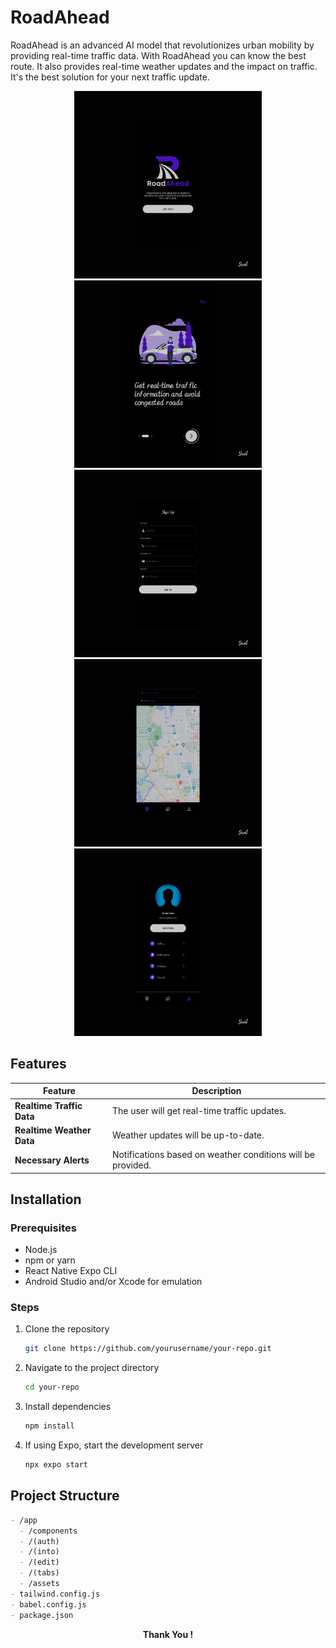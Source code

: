 # RoadAhead 

RoadAhead is an advanced AI model that revolutionizes urban mobility by providing real-time traffic data. With RoadAhead you can know the best route. It also provides real-time weather updates and the impact on traffic.
It's the best solution for your next traffic update.
<p align="center">
  <img src="assets/one.png" alt="Home Screen" width="300"/>
  <img src="assets/three.png" alt="Profile Screen" width="300"/>
  <img src="assets/six.png" alt="Settings Screen" width="300"/>
  <img src="assets/eight.png" alt="Settings Screen" width="300"/>
  <img src="assets/ten.png" alt="Settings Screen" width="300"/>
</p>

## Features
<div align="center">

| Feature                      | Description                                   |
|------------------------------|-----------------------------------------------|
| **Realtime Traffic Data** | The user will get real-time traffic updates.       |
| **Realtime Weather Data**                    | Weather updates will be up-to-date.|
| **Necessary Alerts**               | Notifications based on weather conditions will be provided.|
  
</div>

## Installation
### Prerequisites
- Node.js
- npm or yarn
- React Native Expo CLI
- Android Studio and/or Xcode for emulation

### Steps

1. Clone the repository
    ```bash
    git clone https://github.com/yourusername/your-repo.git
    ```
2. Navigate to the project directory
    ```bash
    cd your-repo
    ```
3. Install dependencies
    ```bash
    npm install
    ```
4. If using Expo, start the development server
    ```bash
    npx expo start
    ```

## Project Structure
```markdown
- /app
  - /components
  - /(auth)
  - /(into)
  - /(edit)
  - /(tabs)
  - /assets
- tailwind.config.js
- babel.config.js
- package.json
 ```

<div align="center">

<b> Thank You !  </b>
  
</div>
